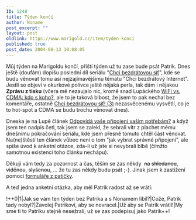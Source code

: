 ```yaml
---
ID: 1248
title: Týden končí
author: Noname
post_excerpt: ""
layout: post
oldlink: https://www.marigold.cz/item/tyden-konci
published: true
post_date: 2004-08-13 10:08:05
---
```

<p>
Můj týden na Marigoldu končí, příští týden už tu zase bude psát Patrik. Dnes ještě (doufám) dopíšu poslední díl seriálu "<a href="http://www.marigold.cz/?query=Chci+bezdr%E1tovou+s%ED%BB&amp;amount=0&amp;blogid=1">Chci bezdrátovou síť</a>", kde se budu věnovat tomu asi nejzajímavějšímu tématu "Chci bezdrátový Internet". Jestli se objeví v okurkové polívce ještě nějaká perla, tak dám i nějakou <strong>Zprávu z tisku</strong> (včera mě nezaujalo nic, kromě snad Lupáckého <a href="http://www.lupa.cz/clanek.php3?show=3559">WiFi vs. CDMA: kdo s koho?</a>, ale to je taková blbost, že jsem to pak nechal bez komentáře, ostatně <a href="http://chci%20bezdrátovou%20síť!%20(3)/">Chci bezdrátovou síť! (3)</a> nezasvěcenému vysvětlí, co je to hot-spot a CDMA se budu trochu věnovat dnes).</p>
<p>
Dneska je na Lupě článek <a href="http://www.lupa.cz/clanek.php3?show=3562">Odpovídá vaše připojení vašim potřebám?</a> a když jsem ten nadpis četl, tak jsem se zalekl, že sebrali vítr z plachet mému dnešnímu pokračování seriálu, kde jsem přesně tomuto chtěl část věnovat. Na(ne)štěstí ten článek vůbec není o tom "jak vybrat správné připojení", ale spíše úvod k anketní otázce, zda-li už jste si nevybrali blbě (čímžto samotnou existenci toho článku nechápu).</p>
<p>
Děkuji vám tedy za pozornost a čas, těším se zas někdy  <strike>na</strike> <strike>shledanou</strike>, <strike>viděnou</strike>, <strike>slyšenou</strike>, ... že tu zas někdy budu psát ;-). Jinak jsem k zastižení pomocí <a href="http://www.marigold.cz//member/5">formuláře z patičky</a>.</p>
<p>
A teď jedna anketní otázka, aby měl Patrik radost až se vrátí:</p>
<p>
!++0|1|Jak se vám ten týden bez Patrika a s Nonamem líbil?|Cože, Patrik tady nebyl?|Zavolej Patrikovi, aby se nevracel.|Už aby se Patrik vrátil!|My sme ti to Patriku stejně nesežrali, už se zas podepisuj jako Patrik++! </p>
